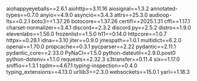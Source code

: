aiohappyeyeballs==2.6.1
aiohttp==3.11.16
aiosignal==1.3.2
annotated-types==0.7.0
anyio==4.9.0
asyncio==3.4.3
attrs==25.3.0
audioop-lts==0.2.1
boto3==1.37.26
botocore==1.37.26
certifi==2025.1.31
cffi==1.17.1
charset-normalizer==3.4.1
discord==2.3.2
discord.py==2.5.2
distro==1.9.0
elevenlabs==1.56.0
frozenlist==1.5.0
h11==0.14.0
httpcore==1.0.7
httpx==0.28.1
idna==3.10
jiter==0.9.0
jmespath==1.0.1
multidict==6.2.0
openai==1.70.0
propcache==0.3.1
pycparser==2.22
pydantic==2.11.1
pydantic_core==2.33.0
PyNaCl==1.5.0
python-dateutil==2.9.0.post0
python-dotenv==1.1.0
requests==2.32.3
s3transfer==0.11.4
six==1.17.0
sniffio==1.3.1
tqdm==4.67.1
typing-inspection==0.4.0
typing_extensions==4.13.0
urllib3==2.3.0
websockets==15.0.1
yarl==1.18.3
